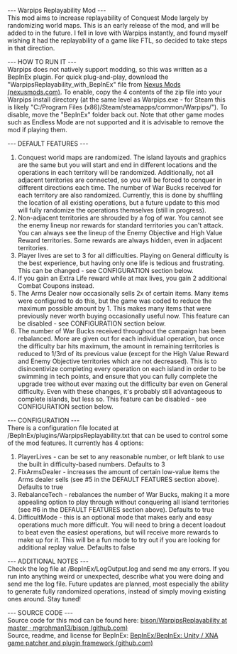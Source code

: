 --- Warpips Replayability Mod ---  
This mod aims to increase replayability of Conquest Mode largely by randomizing world maps. This is an early release of the mod, and will be added to in the future. I fell in love with Warpips instantly, and found myself wishing it had the replayability of a game like FTL, so decided to take steps in that direction.

--- HOW TO RUN IT ---  
Warpips does not natively support modding, so this was written as a BepInEx plugin. For quick plug-and-play, download the "WarpipsReplayability_with_BepInEx" file from [Nexus Mods (nexusmods.com)](https://www.nexusmods.com/warpips/mods/1?tab=files). To enable, copy the 4 contents of the zip file into your Warpips install directory (at the same level as Warpips.exe - for Steam this is likely "C:/Program Files (x86)/Steam/steamapps/common/Warpips/"). To disable, move the "BepInEx" folder back out. Note that other game modes such as Endless Mode are not supported and it is advisable to remove the mod if playing them.

--- DEFAULT FEATURES ---  
1) Conquest world maps are randomized. The island layouts and graphics are the same but you will start and end in different locations and the operations in each territory will be randomized. Additionally, not all adjacent territories are connected, so you will be forced to conquer in different directions each time. The number of War Bucks received for each territory are also randomized. Currently, this is done by shuffling the location of all existing operations, but a future update to this mod will fully randomize the operations themselves (still in progress). 
2) Non-adjacent territories are shrouded by a fog of war. You cannot see the enemy lineup nor rewards for standard territories you can't attack. You can always see the lineup of the Enemy Objective and High Value Reward territories. Some rewards are always hidden, even in adjacent territories. 
3) Player lives are set to 3 for all difficulties. Playing on General difficulty is the best experience, but having only one life is tedious and frustrating. This can be changed - see CONFIGURATION section below.
4) If you gain an Extra Life reward while at max lives, you gain 2 additional Combat Coupons instead.
5) The Arms Dealer now occasionally sells 2x of certain items. Many items were configured to do this, but the game was coded to reduce the maximum possible amount by 1. This makes many items that were previously never worth buying occasionally useful now. This feature can be disabled - see CONFIGURATION section below.
6) The number of War Bucks received throughout the campaign has been rebalanced. More are given out for each individual operation, but once the difficulty bar hits maximum, the amount in remaining territories is reduced to 1/3rd of its previous value (except for the High Value Reward and Enemy Objective territories which are not decreased). This is to disincentivize completing every operation on each island in order to be swimming in tech points, and ensure that you can fully complete the upgrade tree without ever maxing out the difficulty bar even on General difficulty. Even with these changes, it's probably still advantageous to complete islands, but less so. This feature can be disabled - see CONFIGURATION section below.

--- CONFIGURATION ---  
There is a configuration file located at /BepInEx/plugins/WarpipsReplayability.txt that can be used to control some of the mod features. It currently has 4 options:
1) PlayerLives - can be set to any reasonable number, or left blank to use the built in difficulty-based numbers. Defaults to 3
2) FixArmsDealer - increases the amount of certain low-value items the Arms dealer sells (see #5 in the DEFAULT FEATURES section above). Defaults to true
3) RebalanceTech - rebalances the number of War Bucks, making it a more appealing option to play through without conquering all island territories (see #6 in the DEFAULT FEATURES section above). Defaults to true
4) DifficultMode - this is an optional mode that makes early and easy operations much more difficult. You will need to bring a decent loadout to beat even the easiest operations, but will receive more rewards to make up for it. This will be a fun mode to try out if you are looking for additional replay value. Defaults to false

--- ADDITIONAL NOTES ---  
Check the log file at /BepInEx/LogOutput.log and send me any errors. If you run into anything weird or unexpected, describe what you were doing and send me the log file. Future updates are planned, most especially the ability to generate fully randomized operations, instead of simply moving existing ones around. Stay tuned!  

--- SOURCE CODE ---  
Source code for this mod can be found here: [bison/WarpipsReplayability at master · mgrohman13/bison (github.com)](https://github.com/mgrohman13/bison/tree/master/WarpipsReplayability)  
Source, readme, and license for BepInEx: [BepInEx/BepInEx: Unity / XNA game patcher and plugin framework (github.com)](https://github.com/BepInEx/BepInEx)
